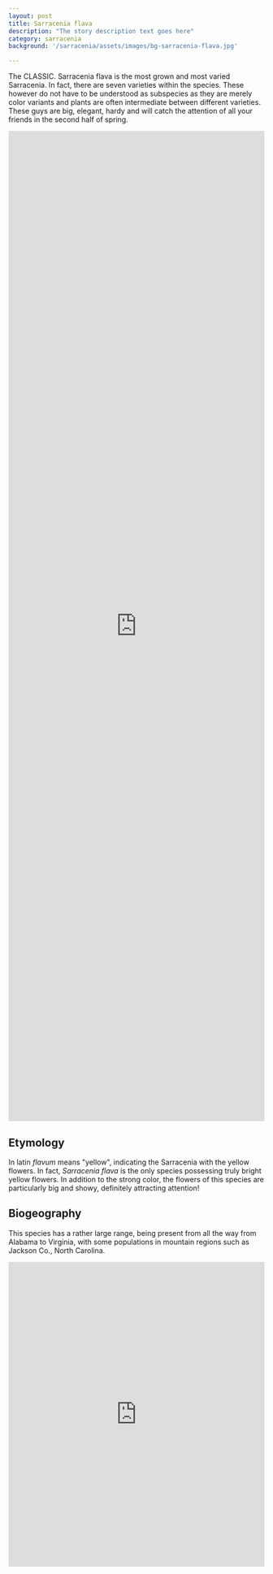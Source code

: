 ```yaml
---
layout: post
title: Sarracenia flava
description: "The story description text goes here"
category: sarracenia
background: '/sarracenia/assets/images/bg-sarracenia-flava.jpg'

---
```


The CLASSIC. Sarracenia flava is the most grown and most varied Sarracenia. In fact, there are seven varieties within the species. These however do not have to be understood as subspecies as they are merely color variants and plants are often intermediate between different varieties. These guys are big, elegant, hardy and will catch the attention of all your friends in the second half of spring.

<iframe src="https://marco-barandun.github.io/cp-resource/sarracenia/assets/2022-12-03-species.html" height="50%" width="100%" style="border:none;"></iframe>

## Etymology
In latin *flavum* means "yellow", indicating the Sarracenia with the yellow flowers. In fact, *Sarracenia flava* is the only species possessing truly bright yellow flowers. In addition to the strong color, the flowers of this species are particularly big and showy, definitely attracting attention!


## Biogeography
This species has a rather large range, being present from all the way from Alabama to Virginia, with some populations in mountain regions such as Jackson Co., North Carolina.

<iframe src="https://marco-barandun.github.io/cp-resource/sarracenia/assets/maps/Sarracenia_flava.html" height="600px" width="100%" style="border:none;"></iframe>
